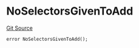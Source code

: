 # NoSelectorsGivenToAdd
[Git Source](https://github.com/thrackle-io/rules-engine/blob/15c1cde2fd5aa8a9b7955757546796aaaf1249b9/src/client/token/handler/diamond/HandlerDiamondLib.sol)


```solidity
error NoSelectorsGivenToAdd();
```

